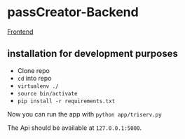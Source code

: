 # passCreator-Backend

[Frontend](https://github.com/on3iro/passCreator-Frontend)

## installation for development purposes

* Clone repo
* ```cd``` into repo
* ```virtualenv ./```
* ```source bin/activate```
* ```pip install -r requirements.txt```

Now you can run the app with ```python app/triserv.py```

The Api should be available at ```127.0.0.1:5000```.

